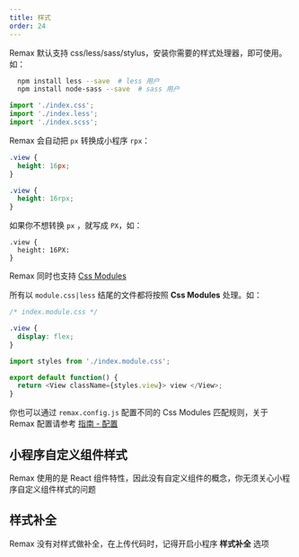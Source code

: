```yaml
---
title: 样式
order: 24
---
```


Remax 默认支持 css/less/sass/stylus，安装你需要的样式处理器，即可使用。如：

```bash
  npm install less --save  # less 用户
  npm install node-sass --save  # sass 用户
```

```js
import './index.css';
import './index.less';
import './index.scss';
```

Remax 会自动把 `px` 转换成小程序 `rpx`：

```css
.view {
  height: 16px;
}
```

```css
.view {
  height: 16rpx;
}
```

如果你不想转换 `px` ，就写成 `PX`，如：

```
.view {
  height: 16PX:
}
```

Remax 同时也支持 [Css Modules](https://github.com/css-modules/css-modules)

所有以 `module.css|less` 结尾的文件都将按照 **Css Modules** 处理。如：

```css
/* index.module.css */

.view {
  display: flex;
}
```

```js
import styles from './index.module.css';

export default function() {
  return <View className={styles.view}> view </View>;
}
```

你也可以通过 `remax.config.js` 配置不同的 Css Modules 匹配规则，关于 Remax 配置请参考 [指南 - 配置](/guide/config)

## 小程序自定义组件样式

Remax 使用的是 React 组件特性，因此没有自定义组件的概念，你无须关心小程序自定义组件样式的问题

## 样式补全

Remax 没有对样式做补全，在上传代码时，记得开启小程序 **样式补全** 选项
